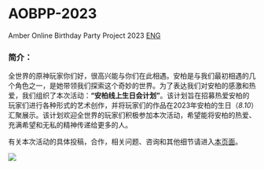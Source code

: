 # AOBPP-2023
Amber Online Birthday Party Project 2023
[ENG]()
### 简介：
全世界的原神玩家你们好，很高兴能与你们在此相遇。安柏是与我们最初相遇的几个角色之一，是她带领我们探索这个奇妙的世界。为了表达我们对安柏的感激和热爱，我们组织了本次活动：**“安柏线上生日会计划”**。该计划旨在招募热爱安柏的玩家们进行各种形式的艺术创作，并将玩家们的作品在2023年安柏的生日（*8.10*）汇聚展示。该计划欢迎全世界的玩家们积极参加本次活动，希望能将安柏的热爱、充满希望和无私的精神传递给更多的人。

有关本次活动的具体投稿，合作，相关问题、咨询和其他细节请进入[本页面](https://github.com/4everhope/AOBPP-2023/blob/main/ABOPP-2023.md)。

![](https://upload-bbs.mihoyo.com/upload/2022/10/28/291128880/9219653b686488fbca8e14d53c5b5048_6599060336183107483.jpg?x-oss-process=image//resize,s_600/quality,q_80/auto-orient,0/interlace,1/format,jpg)

